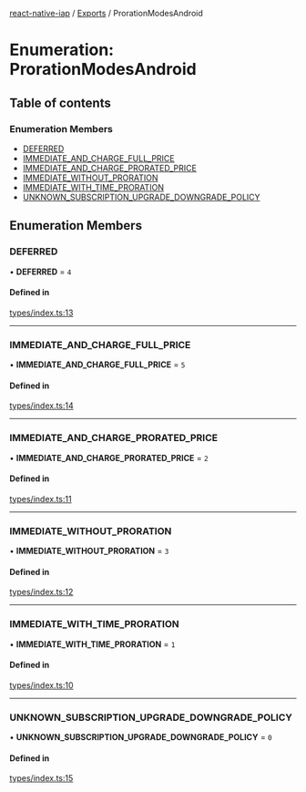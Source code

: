 [react-native-iap](../README.md) / [Exports](../modules.md) / ProrationModesAndroid

# Enumeration: ProrationModesAndroid

## Table of contents

### Enumeration Members

- [DEFERRED](ProrationModesAndroid.md#deferred)
- [IMMEDIATE\_AND\_CHARGE\_FULL\_PRICE](ProrationModesAndroid.md#immediate_and_charge_full_price)
- [IMMEDIATE\_AND\_CHARGE\_PRORATED\_PRICE](ProrationModesAndroid.md#immediate_and_charge_prorated_price)
- [IMMEDIATE\_WITHOUT\_PRORATION](ProrationModesAndroid.md#immediate_without_proration)
- [IMMEDIATE\_WITH\_TIME\_PRORATION](ProrationModesAndroid.md#immediate_with_time_proration)
- [UNKNOWN\_SUBSCRIPTION\_UPGRADE\_DOWNGRADE\_POLICY](ProrationModesAndroid.md#unknown_subscription_upgrade_downgrade_policy)

## Enumeration Members

### DEFERRED

• **DEFERRED** = ``4``

#### Defined in

[types/index.ts:13](https://github.com/dooboolab/react-native-iap/blob/d06ab43/src/types/index.ts#L13)

___

### IMMEDIATE\_AND\_CHARGE\_FULL\_PRICE

• **IMMEDIATE\_AND\_CHARGE\_FULL\_PRICE** = ``5``

#### Defined in

[types/index.ts:14](https://github.com/dooboolab/react-native-iap/blob/d06ab43/src/types/index.ts#L14)

___

### IMMEDIATE\_AND\_CHARGE\_PRORATED\_PRICE

• **IMMEDIATE\_AND\_CHARGE\_PRORATED\_PRICE** = ``2``

#### Defined in

[types/index.ts:11](https://github.com/dooboolab/react-native-iap/blob/d06ab43/src/types/index.ts#L11)

___

### IMMEDIATE\_WITHOUT\_PRORATION

• **IMMEDIATE\_WITHOUT\_PRORATION** = ``3``

#### Defined in

[types/index.ts:12](https://github.com/dooboolab/react-native-iap/blob/d06ab43/src/types/index.ts#L12)

___

### IMMEDIATE\_WITH\_TIME\_PRORATION

• **IMMEDIATE\_WITH\_TIME\_PRORATION** = ``1``

#### Defined in

[types/index.ts:10](https://github.com/dooboolab/react-native-iap/blob/d06ab43/src/types/index.ts#L10)

___

### UNKNOWN\_SUBSCRIPTION\_UPGRADE\_DOWNGRADE\_POLICY

• **UNKNOWN\_SUBSCRIPTION\_UPGRADE\_DOWNGRADE\_POLICY** = ``0``

#### Defined in

[types/index.ts:15](https://github.com/dooboolab/react-native-iap/blob/d06ab43/src/types/index.ts#L15)
